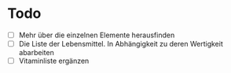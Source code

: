 # Todo

- [ ] Mehr über die einzelnen Elemente herausfinden
- [ ] Die Liste der Lebensmittel. In Abhängigkeit zu deren Wertigkeit abarbeiten
- [ ] Vitaminliste ergänzen
